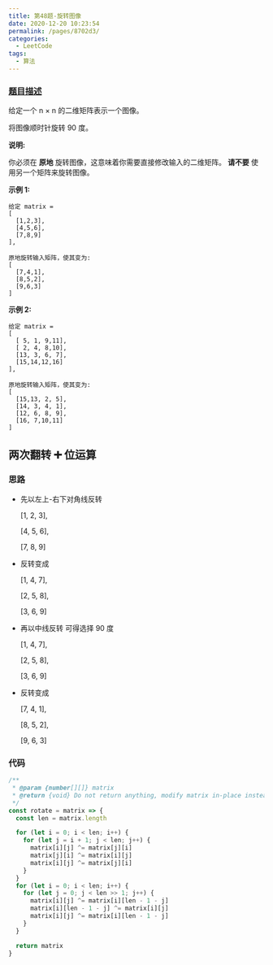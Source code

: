 ```yaml
---
title: 第48题-旋转图像
date: 2020-12-20 10:23:54
permalink: /pages/8702d3/
categories:
  - LeetCode
tags:
  - 算法
---
```


### [题目描述](https://leetcode-cn.com/problems/rotate-image/)

给定一个 n × n 的二维矩阵表示一个图像。

将图像顺时针旋转 90 度。

**说明:**

你必须在 **原地** 旋转图像，这意味着你需要直接修改输入的二维矩阵。 **请不要** 使用另一个矩阵来旋转图像。

**示例 1:**

```
给定 matrix =
[
  [1,2,3],
  [4,5,6],
  [7,8,9]
],

原地旋转输入矩阵，使其变为:
[
  [7,4,1],
  [8,5,2],
  [9,6,3]
]
```

<!-- more -->

**示例 2:**

```
给定 matrix =
[
  [ 5, 1, 9,11],
  [ 2, 4, 8,10],
  [13, 3, 6, 7],
  [15,14,12,16]
],

原地旋转输入矩阵，使其变为:
[
  [15,13, 2, 5],
  [14, 3, 4, 1],
  [12, 6, 8, 9],
  [16, 7,10,11]
]
```

## 两次翻转 ➕ 位运算

### 思路

- 先以左上-右下对角线反转

  [1, 2, 3],

  [4, 5, 6],

  [7, 8, 9]

- 反转变成

  [1, 4, 7],

  [2, 5, 8],

  [3, 6, 9]

- 再以中线反转 可得选择 90 度

  [1, 4, 7],

  [2, 5, 8],

  [3, 6, 9]

- 反转变成

  [7, 4, 1],

  [8, 5, 2],

  [9, 6, 3]

### 代码

```JavaScript
/**
 * @param {number[][]} matrix
 * @return {void} Do not return anything, modify matrix in-place instead.
 */
const rotate = matrix => {
  const len = matrix.length

  for (let i = 0; i < len; i++) {
    for (let j = i + 1; j < len; j++) {
      matrix[i][j] ^= matrix[j][i]
      matrix[j][i] ^= matrix[i][j]
      matrix[i][j] ^= matrix[j][i]
    }
  }
  for (let i = 0; i < len; i++) {
    for (let j = 0; j < len >> 1; j++) {
      matrix[i][j] ^= matrix[i][len - 1 - j]
      matrix[i][len - 1 - j] ^= matrix[i][j]
      matrix[i][j] ^= matrix[i][len - 1 - j]
    }
  }

  return matrix
}
```

